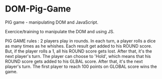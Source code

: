 # DOM-Pig-Game
PIG game - manipulating DOM and JavaScript.

Exercice/training to manipulate the DOM and using JS.

PIG GAME rules : 
2 players play in rounds. In each turn, a player rolls a dice as many times as he whishes. Each result get added to his ROUND score. But, if the player rolls a 1, all his ROUND score gets lost. After that, it's the next player's turn. The player can choose to 'Hold', which means that his ROUND score gets added to his GLBAL score. After that, it's the next player's turn. The first player to reach 100 points on GLOBAL score wins the game.
